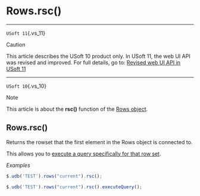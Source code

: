# Rows.rsc()



----

`USoft 11`{.vs_11}

> [!CAUTION]
> This article describes the USoft 10 product only.
> In USoft 11, the web UI API was revised and improved. For full details, go to:
> [Revised web UI API in USoft 11](/docs/Web%20and%20app%20UIs/UDB%20udb/Revised%20web%20UI%20API%20in%20USoft%2011.md)

----

`USoft 10`{.vs_10}

> [!NOTE]
> This article is about the **rsc()** function of the [Rows object](/docs/Web%20and%20app%20UIs/UDB%20Rows).

## **Rows.rsc()**

Returns the rowset that the first element in the Rows object is connected to.

This allows you to [execute a query specifically for that row set](/docs/Web%20and%20app%20UIs/UDB%20Rowset/RowsetexecuteQuery.md).

*Examples*

```js
$.udb('TEST').rows("current").rsc();

$.udb('TEST').rows("current").rsc().executeQuery();
```

 